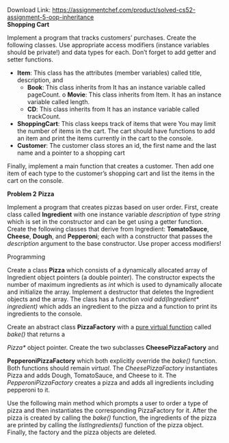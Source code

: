 Download Link: https://assignmentchef.com/product/solved-cs52-assignment-5-oop-inheritance
<br>
<strong>Shopping Cart                                 </strong>

Implement a program that tracks customers’ purchases. Create the following classes. Use appropriate access modifiers (instance variables should be private!) and data types for each. Don’t forget to add getter and setter functions.

<ul>

 <li><strong>Item</strong>: This      class     has        the        attributes         (member              variables)          called   title,     description,     and

  <ul>

   <li><strong>Book</strong>: This      class     inherits              from         It              has        an         instance            variable              called   pageCount.      o <strong>Movie</strong>:           This              class     inherits              from     Item.    It              has        an         instance            variable              called   length.</li>

   <li><strong>CD</strong>: This      class     inherits              from         It              has        an         instance            variable              called   trackCount.</li>

  </ul></li>

 <li><strong>ShoppingCart</strong>: This class     keeps   track     of          items              that      were                  You       may      limit              the        number             of          items    in           the              cart.      The       cart       should have     functions          to              add       an         item     and       print     the        items              currently           in           the        cart       to          the              console.</li>

 <li><strong>Customer</strong>: The       customer          class     stores   an         id,              the        first       name   and       the        last       name              and       a            pointer to          a            shopping              cart</li>

</ul>

Finally, implement a main function that creates a customer. Then add one item of each type to the customer’s shopping cart and list the items in the cart on the console.

<strong>Problem 2</strong>                                           <strong>Pizza                                                </strong>

Implement a program that creates pizzas based on user order. First, create class called <strong>Ingredient</strong> with one instance variable <em>description</em> of type <em>string </em>which is set in the constructor and can be get using a getter function. Create the following classes that derive from Ingredient: <strong>TomatoSauce</strong>, <strong>Cheese</strong>, <strong>Dough</strong>, and <strong>Pepperoni</strong>; each with a constructor that passes the <em>description</em> argument to the base constructor. Use proper access modifiers!

Programming

Create a class <strong>Pizza</strong> which consists of a dynamically allocated array of Ingredient object pointers (a double pointer). The constructor expects the number of maximum ingredients as <em>int </em>which is used to dynamically allocate and initialize the array. Implement a destructor that deletes the Ingredient objects and the array. The class has a function <em>void add(Ingredient* ingredient)</em> which adds an ingredient to the pizza and a function to print its ingredients to the console.

Create an abstract class <strong>PizzaFactory</strong> with a <u>pure virtual function</u> called <em>bake()</em> that returns a

<em>Pizza*</em> object pointer. Create the two subclasses <strong>CheesePizzaFactory</strong> and

<strong>PepperoniPizzaFactory</strong> which both explicitly override the <em>bake()</em> function. Both functions should remain <em>virtual</em>. The <em>CheesePizzaFactory</em> instantiates Pizza and adds Dough, TomatoSauce, and Cheese to it. The <em>PepperoniPizzaFactory</em> creates a pizza and adds all ingredients including pepperoni to it.

Use the following main method which prompts a user to order a type of pizza and then instantiates the corresponding PizzaFactory for it. After the pizza is created by calling the <em>bake()</em> function, the ingredients of the pizza are printed by calling the <em>listIngredients()</em> function of the pizza object. Finally, the factory and the pizza objects are deleted.